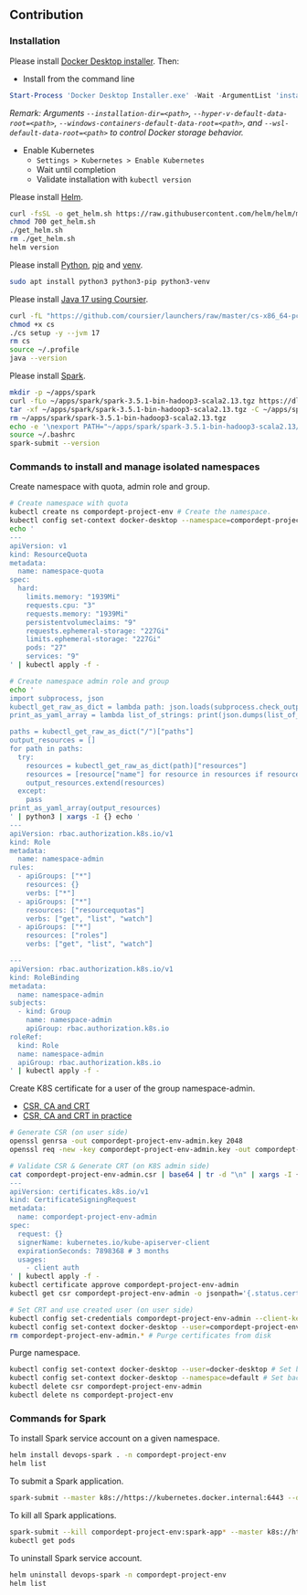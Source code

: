 ## Contribution

### Installation

Please install [Docker Desktop installer](https://docs.docker.com/desktop/install/windows-install/). Then:

- Install from the command line

```powershell
Start-Process 'Docker Desktop Installer.exe' -Wait -ArgumentList 'install', '--accept-license', '--installation-dir=D:\Application\Docker\installation-dir', '--hyper-v-default-data-root=D:\Application\Docker\hyper-v-default-data-root', '--windows-containers-default-data-root=D:\Application\Docker\windows-containers-default-data-root', '--wsl-default-data-root=D:\Application\Docker\wsl-default-data-root'
```

_Remark: Arguments `--installation-dir=<path>`, `--hyper-v-default-data-root=<path>`, `--windows-containers-default-data-root=<path>`, and `--wsl-default-data-root=<path>` to control Docker storage behavior._

- Enable Kubernetes
  - `Settings > Kubernetes > Enable Kubernetes`
  - Wait until completion
  - Validate installation with `kubectl version`

Please install [Helm](https://github.com/helm/helm/releases).

```bash
curl -fsSL -o get_helm.sh https://raw.githubusercontent.com/helm/helm/main/scripts/get-helm-3
chmod 700 get_helm.sh
./get_helm.sh
rm ./get_helm.sh
helm version
```

Please install [Python](https://www.python.org/downloads/), [pip](https://pip.pypa.io/en/stable/installation/) and [venv](https://docs.python.org/3/library/venv.html).

```bash
sudo apt install python3 python3-pip python3-venv
```

Please install [Java 17 using Coursier](https://get-coursier.io/docs/cli-installation).

```bash
curl -fL "https://github.com/coursier/launchers/raw/master/cs-x86_64-pc-linux.gz" | gzip -d > cs
chmod +x cs
./cs setup -y --jvm 17
rm cs
source ~/.profile
java --version
```

Please install [Spark](https://spark.apache.org/downloads.html).

```bash
mkdir -p ~/apps/spark
curl -fLo ~/apps/spark/spark-3.5.1-bin-hadoop3-scala2.13.tgz https://dlcdn.apache.org/spark/spark-3.5.1/spark-3.5.1-bin-hadoop3-scala2.13.tgz
tar -xf ~/apps/spark/spark-3.5.1-bin-hadoop3-scala2.13.tgz -C ~/apps/spark
rm ~/apps/spark/spark-3.5.1-bin-hadoop3-scala2.13.tgz
echo -e '\nexport PATH="~/apps/spark/spark-3.5.1-bin-hadoop3-scala2.13/bin:$PATH"' >> ~/.bashrc
source ~/.bashrc
spark-submit --version
```

### Commands to install and manage isolated namespaces

Create namespace with quota, admin role and group.

```bash
# Create namespace with quota
kubectl create ns compordept-project-env # Create the namespace.
kubectl config set-context docker-desktop --namespace=compordept-project-env # Switch to the namespace.
echo '
---
apiVersion: v1
kind: ResourceQuota
metadata:
  name: namespace-quota
spec:
  hard:
    limits.memory: "1939Mi"
    requests.cpu: "3"
    requests.memory: "1939Mi"
    persistentvolumeclaims: "9"
    requests.ephemeral-storage: "227Gi"
    limits.ephemeral-storage: "227Gi"
    pods: "27"
    services: "9"
' | kubectl apply -f -

# Create namespace admin role and group
echo '
import subprocess, json
kubectl_get_raw_as_dict = lambda path: json.loads(subprocess.check_output(f"kubectl get --raw {path}", shell=True, text=True, stderr=subprocess.PIPE))
print_as_yaml_array = lambda list_of_strings: print(json.dumps(list_of_strings))

paths = kubectl_get_raw_as_dict("/")["paths"]
output_resources = []
for path in paths:
  try:
    resources = kubectl_get_raw_as_dict(path)["resources"]
    resources = [resource["name"] for resource in resources if resource["namespaced"] == True and (resource["name"] not in ["resourcequotas", "roles"])]
    output_resources.extend(resources)
  except:
    pass
print_as_yaml_array(output_resources)
' | python3 | xargs -I {} echo '
---
apiVersion: rbac.authorization.k8s.io/v1
kind: Role
metadata:
  name: namespace-admin
rules:
  - apiGroups: ["*"]
    resources: {}
    verbs: ["*"]
  - apiGroups: ["*"]
    resources: ["resourcequotas"]
    verbs: ["get", "list", "watch"]
  - apiGroups: ["*"]
    resources: ["roles"]
    verbs: ["get", "list", "watch"]

---
apiVersion: rbac.authorization.k8s.io/v1
kind: RoleBinding
metadata:
  name: namespace-admin
subjects:
  - kind: Group
    name: namespace-admin
    apiGroup: rbac.authorization.k8s.io
roleRef:
  kind: Role
  name: namespace-admin
  apiGroup: rbac.authorization.k8s.io
' | kubectl apply -f -
```

Create K8S certificate for a user of the group namespace-admin.

- [CSR, CA and CRT](https://kubernetes.io/docs/reference/access-authn-authz/certificate-signing-requests/#normal-user)
- [CSR, CA and CRT in practice](https://youtu.be/dnKVZR4eK7Q)

```bash
# Generate CSR (on user side)
openssl genrsa -out compordept-project-env-admin.key 2048
openssl req -new -key compordept-project-env-admin.key -out compordept-project-env-admin.csr -subj "/CN=namespace-admin/O=namespace-admin"

# Validate CSR & Generate CRT (on K8S admin side)
cat compordept-project-env-admin.csr | base64 | tr -d "\n" | xargs -I {} echo '
---
apiVersion: certificates.k8s.io/v1
kind: CertificateSigningRequest
metadata:
  name: compordept-project-env-admin
spec:
  request: {}
  signerName: kubernetes.io/kube-apiserver-client
  expirationSeconds: 7898368 # 3 months
  usages:
    - client auth
' | kubectl apply -f -
kubectl certificate approve compordept-project-env-admin
kubectl get csr compordept-project-env-admin -o jsonpath='{.status.certificate}'| base64 -d > compordept-project-env-admin.crt # Certificate to give to your user

# Set CRT and use created user (on user side)
kubectl config set-credentials compordept-project-env-admin --client-key=compordept-project-env-admin.key --client-certificate=compordept-project-env-admin.crt --embed-certs=true
kubectl config set-context docker-desktop --user=compordept-project-env-admin
rm compordept-project-env-admin.* # Purge certificates from disk
```

Purge namespace.

```bash
kubectl config set-context docker-desktop --user=docker-desktop # Set back to the K8s admin user
kubectl config set-context docker-desktop --namespace=default # Set back to the default namespace
kubectl delete csr compordept-project-env-admin
kubectl delete ns compordept-project-env
```

### Commands for Spark

To install Spark service account on a given namespace.

```bash
helm install devops-spark . -n compordept-project-env
helm list
```

To submit a Spark application.

```bash
spark-submit --master k8s://https://kubernetes.docker.internal:6443 --deploy-mode cluster --name spark-app --class org.apache.spark.examples.SparkPi --conf spark.kubernetes.driver.request.cores=50m --conf spark.kubernetes.executor.request.cores=200m --conf spark.driver.memory=512m --conf spark.executor.memory=512m --conf spark.executor.instances=1 --conf spark.kubernetes.container.image=spark:3.5.1-scala2.12-java17-ubuntu --conf spark.kubernetes.namespace=compordept-project-env --conf spark.kubernetes.authenticate.driver.serviceAccountName=spark local:///opt/spark/examples/jars/spark-examples_2.12-3.5.1.jar 1
```

To kill all Spark applications.

```bash
spark-submit --kill compordept-project-env:spark-app* --master k8s://https://kubernetes.docker.internal:6443
kubectl get pods
```

To uninstall Spark service account.

```bash
helm uninstall devops-spark -n compordept-project-env
helm list
```
